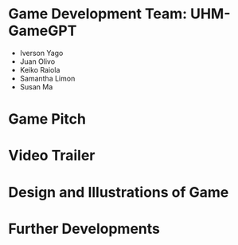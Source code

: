 # Game Development Team: UHM-GameGPT
* Iverson Yago
* Juan Olivo
* Keiko Raiola
* Samantha Limon
* Susan Ma

# Game Pitch
# Video Trailer
# Design and Illustrations of Game
# Further Developments

